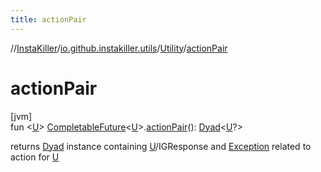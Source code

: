 ```yaml
---
title: actionPair
---
```

//[InstaKiller](../../../index.html)/[io.github.instakiller.utils](../index.html)/[Utility](index.html)/[actionPair](action-pair.html)



# actionPair



[jvm]\
fun &lt;[U](action-pair.html)&gt; [CompletableFuture](https://docs.oracle.com/javase/8/docs/api/java/util/concurrent/CompletableFuture.html)&lt;[U](action-pair.html)&gt;.[actionPair](action-pair.html)(): [Dyad](../../io.github.yamin8000/index.html#1921977161%2FClasslikes%2F863300109)&lt;[U](action-pair.html)?&gt;



returns [Dyad](../../io.github.yamin8000/index.html#1921977161%2FClasslikes%2F863300109) instance containing [U](action-pair.html)/IGResponse and [Exception](https://kotlinlang.org/api/latest/jvm/stdlib/kotlin/-exception/index.html) related to action for [U](action-pair.html)





